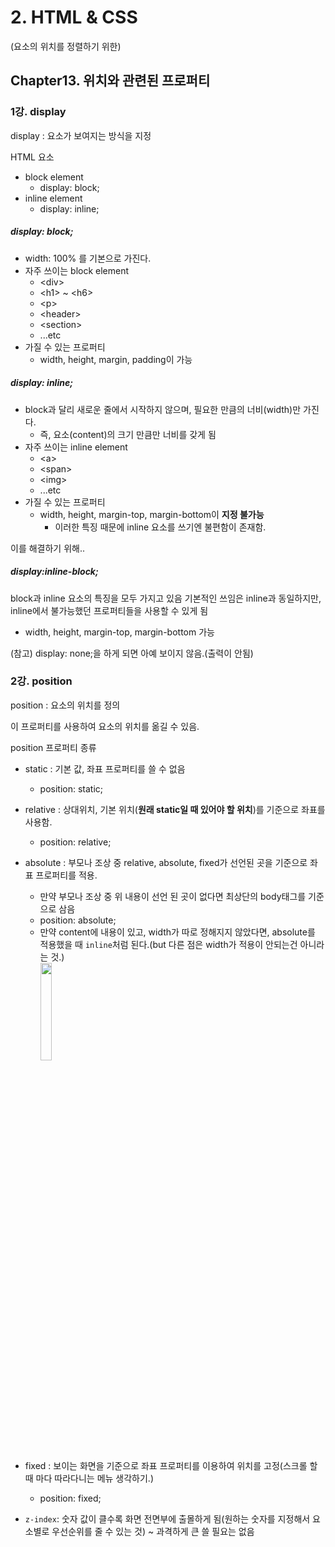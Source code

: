 # 2. HTML & CSS

(요소의 위치를 정렬하기 위한)

## Chapter13. 위치와 관련된 프로퍼티

### 1강. display

display : 요소가 보여지는 방식을 지정

HTML 요소

- block element
  - display: block;
- inline element
  - display: inline;

##### display: block;

- width: 100% 를 기본으로 가진다.
- 자주 쓰이는 block element
  - \<div>
  - \<h1> ~ \<h6>
  - \<p>
  - \<header>
  - \<section>
  - ...etc
- 가질 수 있는 프로퍼티
  - width, height, margin, padding이 가능

##### display: inline;

- block과 달리 새로운 줄에서 시작하지 않으며, 필요한 만큼의 너비(width)만 가진다.
  - 즉, 요소(content)의 크기 만큼만 너비를 갖게 됨
- 자주 쓰이는 inline element
  - \<a>
  - \<span>
  - \<img>
  - ...etc
- 가질 수 있는 프로퍼티
  - width, height, margin-top, margin-bottom이 **지정 불가능**
    - 이러한 특징 때문에 inline 요소를 쓰기엔 불편함이 존재함.

이를 해결하기 위해..

##### display:inline-block;

block과 inline 요소의 특징을 모두 가지고 있음
기본적인 쓰임은 inline과 동일하지만, inline에서 불가능했던 프로퍼티들을 사용할 수 있게 됨

- width, height, margin-top, margin-bottom 가능

(참고) display: none;을 하게 되면 아예 보이지 않음.(출력이 안됨)

### 2강. position

position : 요소의 위치를 정의

이 프로퍼티를 사용하여 요소의 위치를 옮길 수 있음.

position 프로퍼티 종류

- static : 기본 값, 좌표 프로퍼티를 쓸 수 없음
  - position: static;
- relative : 상대위치, 기본 위치(**원래 static일 때 있어야 할 위치**)를 기준으로 좌표를 사용함.
  - position: relative;
- absolute : 부모나 조상 중 relative, absolute, fixed가 선언된 곳을 기준으로 좌표 프로퍼티를 적용.
  - 만약 부모나 조상 중 위 내용이 선언 된 곳이 없다면 최상단의 body태그를 기준으로 삼음
  - position: absolute;
  - 만약 content에 내용이 있고, width가 따로 정해지지 않았다면, absolute를 적용했을 때 `inline`처럼 된다.(but 다른 점은 width가 적용이 안되는건 아니라는 것.)
    <br/>
    <img src="https://images.velog.io/images/nathan29849/post/22639102-1e3b-48de-954c-2c4a8a2bd2e5/image.png" width="20%">
- fixed : 보이는 화면을 기준으로 좌표 프로퍼티를 이용하여 위치를 고정(스크롤 할 때 마다 따라다니는 메뉴 생각하기.)

  - position: fixed;

- `z-index`: 숫자 값이 클수록 화면 전면부에 출몰하게 됨(원하는 숫자를 지정해서 요소별로 우선순위를 줄 수 있는 것) ~ 과격하게 큰 쓸 필요는 없음
